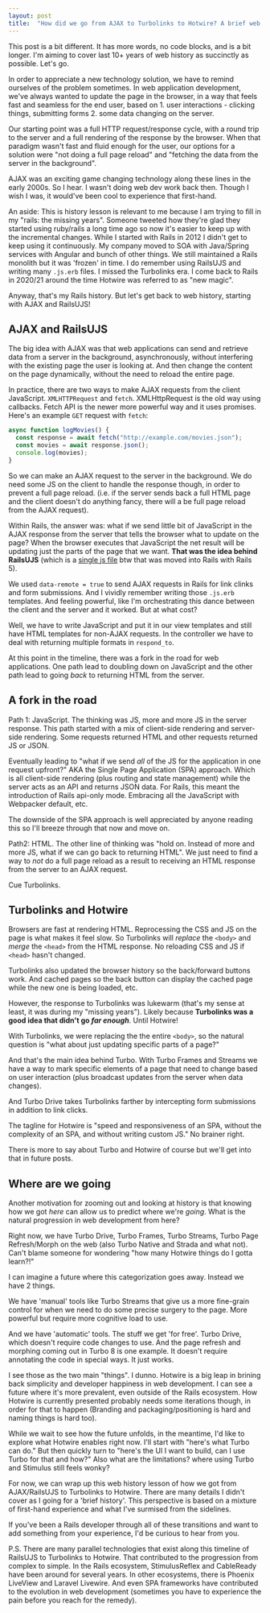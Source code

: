 ```yaml
---
layout: post
title:  "How did we go from AJAX to Turbolinks to Hotwire? A brief web history"
---
```


This post is a bit different. It has more words, no code blocks, and is a bit longer. I'm aiming to cover last 10+ years of web history as succinctly as possible. Let's go. 

In order to appreciate a new technology solution, we have to remind ourselves of the problem sometimes. In web application development, we've always wanted to update the page in the browser, in a way that feels fast and seamless for the end user, based on 1. user interactions - clicking things, submitting forms 2. some data changing on the server. 

Our starting point was a full HTTP request/response cycle, with a round trip to the server and a full rendering of the response by the browser. When that paradigm wasn't fast and fluid enough for the user, our options for a solution were "not doing a full page reload" and "fetching the data from the server in the background".

AJAX was an exciting game changing technology along these lines in the early 2000s. So I hear. I wasn't doing web dev work back then. Though I wish I was, it would've been cool to experience that first-hand.

An aside: This is history lesson is relevant to me because I am trying to fill in my "rails: the missing years". Someone tweeted how they're glad they started using ruby/rails a long time ago so now it's easier to keep up with the incremental changes. While I started with Rails in 2012 I didn't get to keep using it continuously. My company moved to SOA with Java/Spring services with Angular and bunch of other things. We still maintained a Rails monolith but it was 'frozen' in time. I do remember using RailsUJS and writing many `.js.erb` files. I missed the Turbolinks era. I come back to Rails in 2020/21 around the time Hotwire was referred to as "new magic".

Anyway, that's my Rails history. But let's get back to web history, starting with AJAX and RailsUJS!

## AJAX and RailsUJS

The big idea with AJAX was that web applications can send and retrieve data from a server in the background, asynchronously, without interfering with the existing page the user is looking at. And then change the content on the page dynamically, without the need to reload the entire page. 

In practice, there are two ways to make AJAX requests from the client JavaScript. `XMLHTTPRequest` and `fetch`. XMLHttpRequest is the old way using callbacks. Fetch API is the newer more powerful way and it uses promises. Here's an example `GET` request with `fetch`:

```javascript
async function logMovies() {
  const response = await fetch("http://example.com/movies.json");
  const movies = await response.json();
  console.log(movies);
}
```

So we can make an AJAX request to the server in the background. We do need some JS on the client to handle the response though, in order to prevent a full page reload. (i.e. if the server sends back a full HTML page and the client doesn't do anything fancy, there will a be full page reload from the AJAX request). 

Within Rails, the answer was: what if we send little bit of JavaScript in the AJAX response from the server that tells the browser what to update on the page? When the browser executes that JavaScript the net result will be updating just the parts of the page that we want. **That was the idea behind RailsUJS** (which is a [single js file](https://github.com/rails/rails/blob/main/actionview/app/assets/javascripts/rails-ujs.js) btw that was moved into Rails with Rails 5).

We used `data-remote = true` to send AJAX requests in Rails for link clinks and form submissions. And I vividly remember writing those `.js.erb` templates. And feeling powerful, like I'm orchestrating this dance between the client and the server and it worked. But at what cost? 

Well, we have to write JavaScript and put it in our view templates and still have HTML templates for non-AJAX requests. In the controller we have to deal with returning multiple formats in `respond_to`.

At this point in the timeline, there was a fork in the road for web applications. One path lead to doubling down on JavaScript and the other path lead to going *back* to returning HTML from the server.

## A fork in the road

Path 1: JavaScript. The thinking was JS, more and more JS in the server response. This path started with a mix of client-side rendering and server-side rendering. Some requests returned HTML and other requests returned JS or JSON. 

Eventually leading to "what if we send *all* of the JS for the application in one request upfront?" AKA the Single Page Application (SPA) approach. Which is all client-side rendering (plus routing and state management) while the server acts as an API and returns JSON data. For Rails, this meant the introduction of Rails api-only mode. Embracing all the JavaScript with Webpacker default, etc.

The downside of the SPA approach is well appreciated by anyone reading this so I'll breeze through that now and move on.

Path2: HTML. The other line of thinking was "hold on. Instead of more and more JS, what if we can go back to returning HTML". We just need to find a way to *not* do a full page reload as a result to receiving an HTML response from the server to an AJAX request.

Cue Turbolinks.

## Turbolinks and Hotwire

Browsers are fast at rendering HTML. Reprocessing the CSS and JS on the page is what makes it feel slow. So Turbolinks will *replace* the `<body>` and *merge* the `<head>` from the HTML response. No reloading CSS and JS if `<head>` hasn't changed.

Turbolinks also updated the browser history so the back/forward buttons work. And cached pages so the back button can display the cached page while the new one is being loaded, etc.

However, the response to Turbolinks was lukewarm (that's my sense at least, it was during my "missing years"). Likely because **Turbolinks was a good idea that didn't go *far enough***. Until Hotwire!

With Turbolinks, we were replacing the the entire `<body>`, so the natural question is "what about just updating specific parts of a page?"

And that's the main idea behind Turbo. With Turbo Frames and Streams we have a way to mark specific elements of a page that need to change based on user interaction (plus broadcast updates from the server when data changes). 

And Turbo Drive takes Turbolinks farther by intercepting form submissions in addition to link clicks.

The tagline for Hotwire is "speed and responsiveness of an SPA, without the complexity of an SPA, and without writing custom JS." No brainer right.

There is more to say about Turbo and Hotwire of course but we'll get into that in future posts.

## Where are we going

Another motivation for zooming out and looking at history is that knowing how we got *here* can allow us to predict where we're *going*. What is the natural progression in web development from here? 

Right now, we have Turbo Drive, Turbo Frames, Turbo Streams, Turbo Page Refresh/Morph on the web (also Turbo Native and Strada and what not). Can't blame someone for wondering "how many Hotwire things do I gotta learn?!" 

I can imagine a future where this categorization goes away. Instead we have 2 things. 

We have 'manual' tools like Turbo Streams that give us a more fine-grain control for when we need to do some precise surgery to the page. More powerful but require more cognitive load to use. 

And we have 'automatic' tools. The stuff we get 'for free'. Turbo Drive, which doesn't require code changes to use. And the page refresh and morphing coming out in Turbo 8 is one example. It doesn't require annotating the code in special ways. It just works.

I see those as the two main "things". I dunno. Hotwire is a big leap in brining back simplicity and developer happiness in web development. I can see a future where it's more prevalent, even outside of the Rails ecosystem. How Hotwire is currently presented probably needs some iterations though, in order for that to happen (Branding and packaging/positioning is hard and naming things is hard too).

While we wait to see how the future unfolds, in the meantime, I'd like to explore what Hotwire enables right now. I'll start with "here's what Turbo can do." But then quickly turn to "here's the UI I want to build, can I use Turbo for that and how?" Also what are the limitations? where using Turbo and Stimulus still feels wonky? 

For now, we can wrap up this web history lesson of how we got from AJAX/RailsUJS to Turbolinks to Hotwire. There are many details I didn't cover as I going for a 'brief history'. This perspective is based on a mixture of first-hand experience and what I've surmised from the sidelines. 

If you've been a Rails developer through all of these transitions and want to add something from your experience, I'd be curious to hear from you.


P.S. There are many parallel technologies that exist along this timeline of RailsUJS to Turbolinks to Hotwire. That contributed to the progression from complex to simple. In the Rails ecosystem, StimulusReflex and CableReady have been around for several years. In other ecosystems, there is Phoenix LiveView and Laravel Livewire. And even SPA frameworks have contributed to the evolution in web development (sometimes you have to experience the pain before you reach for the remedy).  